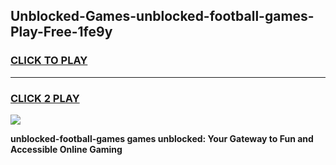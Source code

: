 
## Unblocked-Games-unblocked-football-games-Play-Free-1fe9y
<h3>
<a href="https://premium76.site?title=unblocked-football-games&ref=20M">CLICK TO PLAY</a></h3>
<hr>

<h3>
<a href="https://premium76.site?title=unblocked-football-games&ref=20M">CLICK 2 PLAY</a>
  
</h3>

<a href="https://premium76.site?title=unblocked-football-games&ref=19M"><img src="https://clearcache.store/games.png"></a>


**unblocked-football-games games unblocked: Your Gateway to Fun and Accessible Online Gaming**
